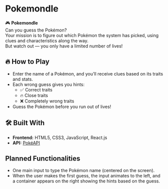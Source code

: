 # Pokemondle

🎮 **Pokemondle**  
Can you guess the Pokémon?  
Your mission is to figure out which Pokémon the system has picked, using clues and characteristics along the way.  
But watch out — you only have a limited number of lives!

## 🔥 How to Play

- Enter the name of a Pokémon, and you’ll receive clues based on its traits and stats.
- Each wrong guess gives you hints:
  - ✅ Correct traits
  - 🔥 Close traits
  - ❌ Completely wrong traits
- Guess the Pokémon before you run out of lives!

## 🛠️ Built With

- **Frontend:** HTML5, CSS3, JavaScript, React.js
- **API:** [PokéAPI](https://pokeapi.co/)


## Planned Functionalities
- One main input to type the Pokémon name (centered on the screen).
- When the user makes the first guess, the input animates to the left, and a container appears on the right showing the hints based on the guess.

